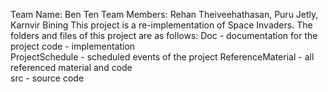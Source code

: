 Team Name: Ben Ten
Team Members: Rehan Theiveehathasan, Puru Jetly, Karnvir Bining 
This project is a re-implementation of Space Invaders. 
The folders and files of this project are as follows:
Doc - documentation for the project code - implementation  
ProjectSchedule - scheduled events of the project
ReferenceMaterial - all referenced material and code  
src - source code